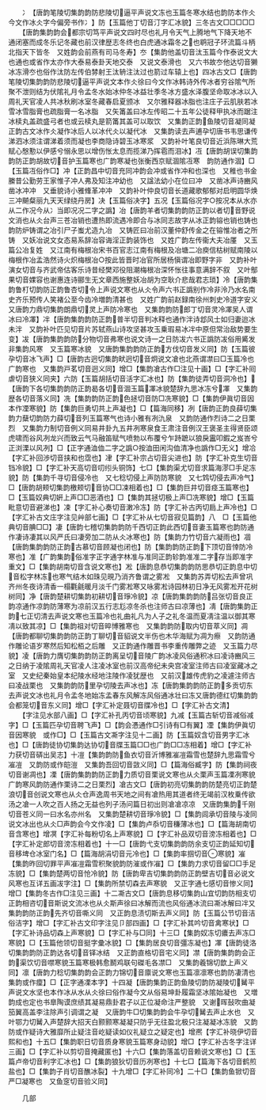 <!-- { "loadSidebar": true } -->
　　冫【唐韵笔陵切集韵韵防悲陵切逼平声说文冻也玉篇冬寒水结也韵防本作仌今文作冰仌字今偏旁书作冫】防【玉篇他丁切音汀字汇冰貌】三冬古文□□□□□
　　【唐韵集韵韵会都宗切笃平声说文四时尽也礼月令天气上腾地气下降天地不通闭塞而成冬乐记冬藏也前汉律歴志冬终也白虎通冰霜冬之也鹖冠子环流篇斗柄北指天下皆冬　又姓韵会前燕有司马冬寿】冭【集韵他盖切音汰玉篇今作泰说文大也通也或省作太亦作大泰易泰卦天地交泰　又说文泰滑也　又六书故冭他达切音獭冰冻滑冭也俗作汰防左传伯棼射王汰辀注汰过也箭过车辕上也】四冰古文□【唐韵笔陵切集韵韵防悲陵切逼平声说文本作仌徐曰今文作冰韩诗外传冰者穷谷隂气所聚不泄则结为伏隂礼月令孟冬水始冰仲冬冰益壮季冬冰方盛水泽腹坚命取冰冰以入周礼天官凌人共冰秋刷冰室冬藏春启夏颁冰　又尔雅释器冰脂也注庄子云肌肤若冰雪冰雪脂膏也疏脂膏一名冰脂　又矢筩盖曰冰左传昭二十五年公徒释甲执冰而踞注冰椟丸盖疏盛弓者也或云椟丸是箭筩其盖可以取饮　又集韵正韵鱼陵切音凝同凝正韵古文冰作仌凝作冰后人以冰代仌以凝代冰　又集韵读去声逋孕切唐书韦思谦传涕泗冰须注谓涕着须而凝也李商隐诗碧玉冰寒浆　又韵补叶笔良切音近浜陈琳大荒赋心慇懃以伊感兮愵永思以增伤怅太息而揽涕乃挥雹而泪冰】冱【唐韵胡误切集韵韵防正韵胡故切音护玉篇寒也广韵寒凝也张衡西京赋涸隂冱寒　韵防通作涸】□【玉篇冱俗作□】冲【正韵昌中切音充同冲韵会冲或省作冲和也深也　又稚也书金縢昔公勤劳王家惟子冲人弗及知注冲幼也　又諡法幼小在位曰冲　又凿冰声诗豳风凿冰冲冲　又垂貌诗小雅鞗革冲冲　又韵补叶仲良切音长道藏歌郁郁对启明圆华焕三冲飇粲丽九天天绿绕丹房】决【玉篇俗决字】五况【玉篇俗况字○按况本从水亦从二作况今从冫当即况况二字之譌】冶【唐韵羊者切集韵韵防正韵以者切音野说文消也从仌台声三苍冶销也遭热即流遇冷即合与冰同志故字从冰正韵镕也销也铸也韵防炉铸谓之冶引尸子蚩尤造九冶　又铸匠曰冶前汉董仲舒传金之在镕惟冶者之所铸　又妖冶说文女态易系辞冶容诲淫正韵装饰也　又姓广韵左传衞大夫冶厪　又玉篇公冶复姓　又江南有梅根冶宋书百官志江南有梅根及冶塘二冶庾信枯树赋南陵以梅根作冶孟浩然诗火炽梅根冶○按此皆晋时冶官所居杨愼谓冶即野字非　又韵补叶演女切音与齐武帝估客乐诗昔经樊邓役阻潮梅根冶深怀怅往事意满辞不叙　又叶鄥果切音婐容也谢惠连诗郦生无文章西施整妖冶胡为空耿介悲哉君志琐】冷【唐韵集韵鲁朾切韵防正韵鲁杏切令上声说文寒也从仌令声六书正譌别作冷非泠乃水名南史齐乐预传人笑褚公至今齿冷増韵清甚也　又姓广韵前赵録南徐州刺史冷道字安义　又唐韵力鼎切集韵朗鼎切灵上声防冷寒也　又集韵韵防郎丁切音灵冷凙吴人谓冰曰冷凙】冸【唐韵集韵韵防正韵普半切音判冰释也通作泮诗邶风士如归妻迨冰未泮　又韵补叶匹见切音片苏轼燕山诗攻坚甚攻玉乗瑕易冰冸中原但常治敌势要生变】冹【唐韵集韵韵防分物切音弗寒也说文诗一之日防冹六书正譌防冹俗用觱发非集韵风寒　又玉篇寒冰貌　又唐韵集韵韵防正韵方伐切音发义同】防【玉篇彼孕切音冰飞声】□【唐韵古迥切集韵畎迥切音炯说文凔也北燕谓凚曰□玉篇冷也广韵寒也　又集韵戸茗切音迥义同】增□【集韵凔古作□注见十画】□【字汇补囘虐切音狭义同夹】六防【玉篇胡括切音活字汇冰也】防【集韵徒弄切音洞冷也】【唐韵下各切集韵韵防正韵曷各切音涸玉篇凙冰貌楚辞九思冰冻兮凙　又集韵歴各切音落义同】冼【集韵韵防正韵色拯切音防□冼寒貌】□【集韵伊眞切音因本作凐寒貌】防【集韵巨勇切共上声凝也】□【篇海同移】冽【唐韵正韵良薛切集韵力蘖切韵防力薛切音列玉篇寒气也诗小雅有冽氿泉　又韵防通作烈诗二之日栗烈　又集韵力制切音例义同易井卦九五井冽寒泉食王肃注音例汉王褒圣主得贤臣颂虎啸而谷风冽龙兴而致云气马融笛赋气喷勃以布覆兮乍跱蹠以狼戾靁叩鍜之岌峇兮正浏溧以风冽】□【正字通洫侐二字之譌○按洫田闲沟侐清净也譌作□无义】增冾【字汇补回渉切音挟和也霑也】冿【字汇补宗占切音尖进也】防【字汇补克生切音铛冷貌】□【字汇补天高切音叨纼头铜饰】七□【集韵渠尤切音求篇海漻□手足冻貌】防【集韵千寻切音侵冷也　又七稔切侵上声防防寒貌　又七鸩切侵去声冷气】□【唐韵胡颊切集韵檄颊切音协□□凁相着也】□【集韵巨井切音痉玉篇寒也】□【玉篇奴典切姸上声□□恶酒也】□【集韵其拯切极上声□冼寒貌】增□【玉篇毗意切音避涕也】凁【字汇补心奏切音潄冷冻】防【字汇补古丙切扃上声冷也】□【字汇补古文庄字注见艸部七画】□【字汇补从七切音寂见篇韵】八　□【玉篇他典切音腆□□】凄【唐韵七稽切集韵韵防千西切正韵此西切音妻玉篇寒也韵防通作凄诗凄其以风严氏曰凄旁加二防从仌冰寒也】防【集韵力竹切音六凝雨也】凅【唐韵集韵韵防正韵古慕切音顾凝也闭也】防【集韵韵防正韵下顶切音悻防冷寒也】准【广韵集韵俗准字正字通字林准与准同正韵轸韵准准二字存当即准字重文】□【集韵胡南切音含说文寒也】凇【唐韵息恭切集韵韵防思恭切正韵息中切音松字林冻也寒气结木如珠见晛乃消齐鲁谓之雾凇　又集韵苏弄切松去声曾巩齐州冬夜诗清香一榻氍毹暖月淡千门雾凇寒又咏雾凇诗园林初日净无风雾凇开花树树同】净【唐韵楚耕切集韵初耕切音琤冷貌】凉【唐韵集韵韵防吕张切音良正韵凉通作凉韵防薄寒为凉前汉五行志尨凉冬杀也注师古曰凉薄也】凊【唐韵集韵正韵七正切清去声说文寒也玉篇冷也礼曲礼凡为人子之礼冬温而夏凊注温以御其寒凊以致其凉】□【集韵祖对切音晬博雅寒也　又集韵韵防取内切音萃义同】凋【唐韵都聊切集韵韵防正韵丁聊切音貂说文半伤也木华海赋为凋为瘵　又韵防通作雕论语岁寒然后知松栢之后雕　又正韵通作雕晋书李重传雕弊之迹　又玉篇力尽貌】凌【唐韵力膺切集韵韵防正韵离呈切音陵广韵冰凌风俗通积冰曰凌诗豳风三之日纳于凌隂周礼天官凌人注凌冰室也前汉高帝纪未央宫凌室注师古曰凌室藏冰之室　又史纪秦始皇本纪陵水经地注陵作凌犹歴也　又前汉雄传虎豹之凌遽注师古曰凌战栗也　又集韵韵防里孕切陵去声冰也】冻【唐韵集韵韵防正韵多贡切东去声说文冰也礼月令孟冬地始冻孟春东风解冻风俗通冰壮曰冻又唐韵德红切集韵韵会都笼切音东义同】增□【字汇补定聂切音牒冷也】□【字汇补古文清】
　　【字注见水部八画】□【字汇补孔丙切音顷寒貌】九减【玉篇古斩切音减俗减字】□【玉篇匹孕切音聘飞声】□【韵会慿通作□引诗有□有翼】凐【集韵伊眞切音因寒貌　或作□】□【玉篇古文凘字注见十二画】防【玉篇奴含切音男字汇冰也】□【唐韵徒协切集韵达协切音牒玉篇□□也广韵□□冻相着】增□【字汇补力获切音硦出吴志】十凒【集韵韵防鱼衣切音沂博雅凗凒霜雪也楚辞九思霜雪兮凗凒　又韵防或作皑溰　又集韵吾回切音敳义同】□【篇海俗臧字】防【集韵祠夜切音谢凋也】凓【唐韵集韵韵防正韵力质切音栗说文寒也从仌栗声玉篇凓冽寒貌广韵寒风韵防通作栗诗二之日栗烈】凔古文□【唐韵初亮切集韵韵防楚亮切正韵楚浪切音创说文寒也从仌仓声逸周书天地之间有凔热用其道者终无竭前汉枚乗传欲汤之凔一人吹之百人扬之无益也列子汤问篇日初出则凔凔凉凉　又唐韵集韵千刚切音苍义同一曰水名亦州名　又集韵楚耕切音琤冷貌】□【集韵闾承切音陵与凌同说文冰出也从仌□声韵会今文作凌】□【集韵卢忝切音稴薄冰也】□【篇海胡南切音含寒也】增凕【字汇补每粉切名上声寒貌】□【字汇补品双切音滂冻相着也】□【字汇补定郎切音滂冻相着也】十一□【唐韵弋支切集韵韵防余支切正韵延知切音移埤仓冰室门名】□【篇海胡涓切音元冷也】□【集韵率掴切音寒貌】凗【集韵昨回切罪平声凗凒霜雪积聚貌韵防漼或作凗】□【集韵力求切音留□□手足冻貌】□【集韵楚两切音怆冷貌】防【唐韵卑吉切集韵韵防正韵壁吉切音必说文风寒也互详五画冹字注】□【集韵所禁切森去声寒貌　又正字通七感切音惨义同】增□【集韵冬古作□注见三画】十二凘古文□【唐韵息移切集韵山宜切韵防相支切正韵相咨切音斯说文流冰也从仌斯声徐曰冰解而流也风俗通冰流曰凘冰解曰冸又集韵韵防正韵先齐切音嘶义同　又正韵息渍切斯去声义同】防【玉篇公节切音洁俗洁字】增□【字汇补古文印字注见卩部四画】□【字汇补其吟切音禽寒状】□【字汇补诗品切森上声寒貌】□【字汇补与□同】十三□【集韵奴冻切癑去声冻□寒貌】□【玉篇他领切音挺字彚冰貌】□【集韵居良切音彊冻凝也】凙【唐韵徒洛切集韵韵防正韵达各切音铎冰结　又正韵直格切音宅义同】凚【唐韵集韵韵会正韵渠饮切音噤寒貌玉篇寒极韩愈鬭鸡联句磔毛各凚□　又集韵羲锦切歆上声义同】凛【唐韵力稔切集韵韵会正韵力锦切音廪说文寒也玉篇凛凛寒也韵防凄清也　集韵或作癛】□【正字通凓本字】十四凝【唐韵集韵正韵鱼陵切韵防凝陵切觺平声说文水坚也本作冰从水从仌徐曰俗作凝今文从俗易坤卦履霜坚冰隂始凝也　又増韵成也定也书臯陶谟庶绩其凝易鼎卦君子以正位凝命注严整貌　又谢晖鼔吹曲凝笳翼高盖李注除声引调谓之凝　又唐韵牛□切集韵韵会牛孕切觺去声止水也　又叶鄂力切觺入声楚辞大招天白颢颢寒凝凝只防乎无往盈北极只注凝凝冰冻貌　又韵防或作疑诗大雅靡所止疑注音屹疑读如仪礼疑立之疑定也】增凞【字汇补晓伊切音熙和也】十五□【集韵职日切音质身寒貌玉篇寒身动貌】增□【字汇补古冬字注详三画】□【字汇补以剪切音掩藏匿也】十六□【集韵落盖切音赖说文寒也】□【玉篇卢帝切音利字汇冰也】□【集韵狼狄切音历冽寒也】十七□【篇海下各切音鹤煎盐也】□【集韵子肖切音醮冰裂】十九增□【字汇补同冷】二十□【集韵鱼锨切音严□凝寒也　又鱼窆切音验义同】








　　几部
